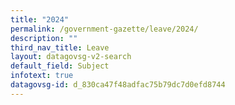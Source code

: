 ```yaml
---
title: "2024"
permalink: /government-gazette/leave/2024/
description: ""
third_nav_title: Leave
layout: datagovsg-v2-search
default_field: Subject
infotext: true
datagovsg-id: d_830ca47f48adfac75b79dc7d0efd8744
---
```

